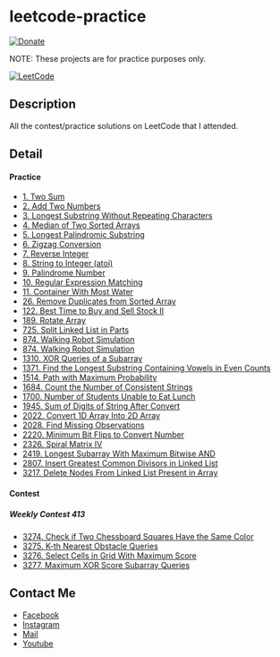 # leetcode-practice
[![Donate](https://img.shields.io/badge/Donate-PayPal-green.svg)](https://www.paypal.me/conganhhcmus/1)

NOTE: These projects are for practice purposes only.

[![LeetCode](https://upload.wikimedia.org/wikipedia/commons/1/19/LeetCode_logo_black.png)](https://leetcode.com)


## Description
All the contest/practice solutions on LeetCode that I attended.

## Detail
#### Practice
- [1. Two Sum](https://github.com/conganhhcmus/leetcode-practice/blob/main/1/Solution.cs)
- [2. Add Two Numbers](https://github.com/conganhhcmus/leetcode-practice/blob/main/2/Solution.cs)
- [3. Longest Substring Without Repeating Characters](https://github.com/conganhhcmus/leetcode-practice/blob/main/3/Solution.cs)
- [4. Median of Two Sorted Arrays](https://github.com/conganhhcmus/leetcode-practice/blob/main/4/Solution.cs)
- [5. Longest Palindromic Substring](https://github.com/conganhhcmus/leetcode-practice/blob/main/5/Solution.cs)
- [6. Zigzag Conversion](https://github.com/conganhhcmus/leetcode-practice/blob/main/6/Solution.cs)
- [7. Reverse Integer](https://github.com/conganhhcmus/leetcode-practice/blob/main/7/Solution.cs)
- [8. String to Integer (atoi)](https://github.com/conganhhcmus/leetcode-practice/blob/main/8/Solution.cs)
- [9. Palindrome Number](https://github.com/conganhhcmus/leetcode-practice/blob/main/9/Solution.cs)
- [10. Regular Expression Matching](https://github.com/conganhhcmus/leetcode-practice/blob/main/10/Solution.cs)
- [11. Container With Most Water](https://github.com/conganhhcmus/leetcode-practice/blob/main/11/Solution.cs)
- [26. Remove Duplicates from Sorted Array](https://github.com/conganhhcmus/leetcode-practice/blob/main/26/Solution.cs)
- [122. Best Time to Buy and Sell Stock II](https://github.com/conganhhcmus/leetcode-practice/blob/main/122/Solution.cs)
- [189. Rotate Array](https://github.com/conganhhcmus/leetcode-practice/blob/main/189/Solution.cs)
- [725. Split Linked List in Parts](https://github.com/conganhhcmus/leetcode-practice/blob/main/725/Solution.cs)
- [874. Walking Robot Simulation](https://github.com/conganhhcmus/leetcode-practice/blob/main/874/Solution.cs)
- [874. Walking Robot Simulation](https://github.com/conganhhcmus/leetcode-practice/blob/main/874/Solution.cs)
- [1310. XOR Queries of a Subarray](https://github.com/conganhhcmus/leetcode-practice/blob/main/1310/Solution.cs)
- [1371. Find the Longest Substring Containing Vowels in Even Counts](https://github.com/conganhhcmus/leetcode-practice/blob/main/1371/Solution.cs)
- [1514. Path with Maximum Probability](https://github.com/conganhhcmus/leetcode-practice/blob/main/1514/Solution.cs)
- [1684. Count the Number of Consistent Strings](https://github.com/conganhhcmus/leetcode-practice/blob/main/1684/Solution.cs)
- [1700. Number of Students Unable to Eat Lunch](https://github.com/conganhhcmus/leetcode-practice/blob/main/1700/Solution.cs)
- [1945. Sum of Digits of String After Convert](https://github.com/conganhhcmus/leetcode-practice/blob/main/1945/Solution.cs)
- [2022. Convert 1D Array Into 2D Array](https://github.com/conganhhcmus/leetcode-practice/blob/main/2022/Solution.cs)
- [2028. Find Missing Observations](https://github.com/conganhhcmus/leetcode-practice/blob/main/2028/Solution.cs)
- [2220. Minimum Bit Flips to Convert Number](https://github.com/conganhhcmus/leetcode-practice/blob/main/2220/Solution.cs)
- [2326. Spiral Matrix IV](https://github.com/conganhhcmus/leetcode-practice/blob/main/2326/Solution.cs)
- [2419. Longest Subarray With Maximum Bitwise AND](https://github.com/conganhhcmus/leetcode-practice/blob/main/2419/Solution.cs)
- [2807. Insert Greatest Common Divisors in Linked List](https://github.com/conganhhcmus/leetcode-practice/blob/main/2807/Solution.cs)
- [3217. Delete Nodes From Linked List Present in Array](https://github.com/conganhhcmus/leetcode-practice/blob/main/3217/Solution.cs)


#### Contest
##### Weekly Contest 413
- [3274. Check if Two Chessboard Squares Have the Same Color](https://github.com/conganhhcmus/leetcode-practice/blob/main/3274/Solution.cs)
- [3275. K-th Nearest Obstacle Queries](https://github.com/conganhhcmus/leetcode-practice/blob/main/3275/Solution.cs)
- [3276. Select Cells in Grid With Maximum Score](https://github.com/conganhhcmus/leetcode-practice/blob/main/3276/Solution.cs)
- [3277. Maximum XOR Score Subarray Queries](https://github.com/conganhhcmus/leetcode-practice/blob/main/3277/Solution.cs)


## Contact Me
- [Facebook](https://www.facebook.com/conganhhcmus)
- [Instagram](https://www.instagram.com/conganhhcmus)
- [Mail](mailto:conganhhcmus@gmail.com)
- [Youtube](https://www.youtube.com/channel/UCExh5J_fK931tesMCry6_pw?view_as=subscriber)
